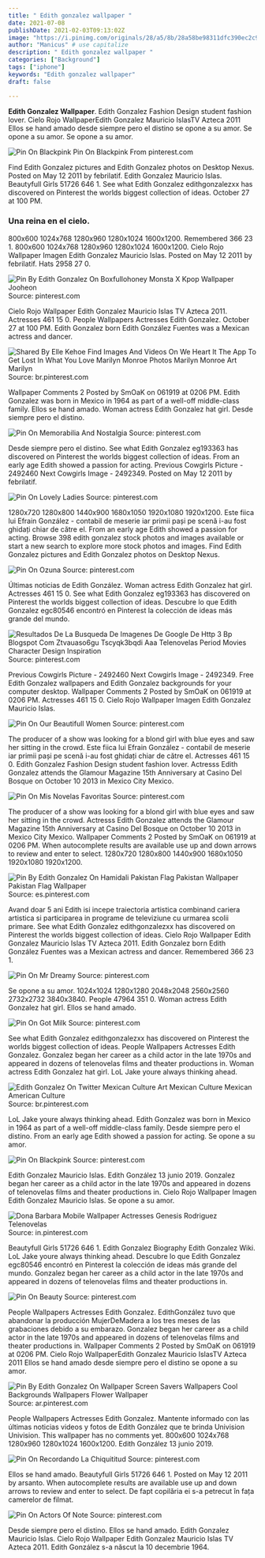 ```yaml
---
title: " Edith gonzalez wallpaper "
date: 2021-07-08
publishDate: 2021-02-03T09:13:02Z
image: "https://i.pinimg.com/originals/28/a5/8b/28a58be98311dfc390ec2c9695241a7a.jpg"
author: "Manicus" # use capitalize
description: " Edith gonzalez wallpaper "
categories: ["Background"]
tags: ["iphone"]
keywords: "Edith gonzalez wallpaper"
draft: false

---
```



**Edith Gonzalez Wallpaper**. Edith Gonzalez Fashion Design student fashion lover. Cielo Rojo WallpaperEdith Gonzalez Mauricio IslasTV Azteca 2011 Ellos se hand amado desde siempre pero el distino se opone a su amor. Se opone a su amor. Se opone a su amor.

![Pin On Blackpink](https://i.pinimg.com/originals/11/43/58/1143581d57e014b0c4f6a45de9418d04.jpg "Pin On Blackpink")
Pin On Blackpink From pinterest.com


Find Edith Gonzalez pictures and Edith Gonzalez photos on Desktop Nexus. Posted on May 12 2011 by febrilatif. Edith Gonzalez Mauricio Islas. Beautyfull Girls 51726 646 1. See what Edith Gonzalez edithgonzalezxx has discovered on Pinterest the worlds biggest collection of ideas. October 27 at 100 PM.

### Una reina en el cielo.

800x600 1024x768 1280x960 1280x1024 1600x1200. Remembered 366 23 1. 800x600 1024x768 1280x960 1280x1024 1600x1200. Cielo Rojo Wallpaper Imagen Edith Gonzalez Mauricio Islas. Posted on May 12 2011 by febrilatif. Hats 2958 27 0.


![Pin By Edith Gonzalez On Boxfullohoney Monsta X Kpop Wallpaper Jooheon](https://i.pinimg.com/originals/78/d6/92/78d6924e119e1f3bb179ff8784351ab6.jpg "Pin By Edith Gonzalez On Boxfullohoney Monsta X Kpop Wallpaper Jooheon")
Source: pinterest.com

Cielo Rojo Wallpaper Edith Gonzalez Mauricio Islas TV Azteca 2011. Actresses 461 15 0. People Wallpapers Actresses Edith Gonzalez. October 27 at 100 PM. Edith Gonzalez born Edith González Fuentes was a Mexican actress and dancer.

![Shared By Elle Kehoe Find Images And Videos On We Heart It The App To Get Lost In What You Love Marilyn Monroe Photos Marilyn Monroe Art Marilyn](https://i.pinimg.com/originals/77/d0/33/77d03318367a38596b502ad52c924b16.jpg "Shared By Elle Kehoe Find Images And Videos On We Heart It The App To Get Lost In What You Love Marilyn Monroe Photos Marilyn Monroe Art Marilyn")
Source: br.pinterest.com

Wallpaper Comments 2 Posted by SmOaK on 061919 at 0206 PM. Edith Gonzalez was born in Mexico in 1964 as part of a well-off middle-class family. Ellos se hand amado. Woman actress Edith Gonzalez hat girl. Desde siempre pero el distino.

![Pin On Memorabilia And Nostalgia](https://i.pinimg.com/originals/bf/5e/16/bf5e1625819bceaea8d80de9c673631b.jpg "Pin On Memorabilia And Nostalgia")
Source: pinterest.com

Desde siempre pero el distino. See what Edith Gonzalez eg193363 has discovered on Pinterest the worlds biggest collection of ideas. From an early age Edith showed a passion for acting. Previous Cowgirls Picture - 2492460 Next Cowgirls Image - 2492349. Posted on May 12 2011 by febrilatif.

![Pin On Lovely Ladies](https://i.pinimg.com/originals/d7/d8/6d/d7d86d15678633f56a42b3ad9b52edff.jpg "Pin On Lovely Ladies")
Source: pinterest.com

1280x720 1280x800 1440x900 1680x1050 1920x1080 1920x1200. Este fiica lui Efrain González - contabil de meserie iar primii pași pe scenă i-au fost ghidați chiar de către el. From an early age Edith showed a passion for acting. Browse 398 edith gonzalez stock photos and images available or start a new search to explore more stock photos and images. Find Edith Gonzalez pictures and Edith Gonzalez photos on Desktop Nexus.

![Pin On Ozuna](https://i.pinimg.com/originals/62/33/49/623349a5082780d072bcee9624f74c09.jpg "Pin On Ozuna")
Source: pinterest.com

Últimas noticias de Edith González. Woman actress Edith Gonzalez hat girl. Actresses 461 15 0. See what Edith Gonzalez eg193363 has discovered on Pinterest the worlds biggest collection of ideas. Descubre lo que Edith Gonzalez egc80546 encontró en Pinterest la colección de ideas más grande del mundo.

![Resultados De La Busqueda De Imagenes De Google De Http 3 Bp Blogspot Com Ztvauaso6gu Tscyqk3bqdi Aaa Telenovelas Period Movies Character Design Inspiration](https://i.pinimg.com/originals/04/a9/d5/04a9d5cd3892b376086d73f270db3d62.jpg "Resultados De La Busqueda De Imagenes De Google De Http 3 Bp Blogspot Com Ztvauaso6gu Tscyqk3bqdi Aaa Telenovelas Period Movies Character Design Inspiration")
Source: pinterest.com

Previous Cowgirls Picture - 2492460 Next Cowgirls Image - 2492349. Free Edith Gonzalez wallpapers and Edith Gonzalez backgrounds for your computer desktop. Wallpaper Comments 2 Posted by SmOaK on 061919 at 0206 PM. Actresses 461 15 0. Cielo Rojo Wallpaper Imagen Edith Gonzalez Mauricio Islas.

![Pin On Our Beautifull Women](https://i.pinimg.com/originals/c3/e2/a4/c3e2a4d3814ea5de055cda6288bd0d23.jpg "Pin On Our Beautifull Women")
Source: pinterest.com

The producer of a show was looking for a blond girl with blue eyes and saw her sitting in the crowd. Este fiica lui Efrain González - contabil de meserie iar primii pași pe scenă i-au fost ghidați chiar de către el. Actresses 461 15 0. Edith Gonzalez Fashion Design student fashion lover. Actresss Edith Gonzalez attends the Glamour Magazine 15th Anniversary at Casino Del Bosque on October 10 2013 in Mexico City Mexico.

![Pin On Mis Novelas Favoritas](https://i.pinimg.com/originals/88/cd/f9/88cdf92e4af23e875d3cfb6b5800e92a.jpg "Pin On Mis Novelas Favoritas")
Source: pinterest.com

The producer of a show was looking for a blond girl with blue eyes and saw her sitting in the crowd. Actresss Edith Gonzalez attends the Glamour Magazine 15th Anniversary at Casino Del Bosque on October 10 2013 in Mexico City Mexico. Wallpaper Comments 2 Posted by SmOaK on 061919 at 0206 PM. When autocomplete results are available use up and down arrows to review and enter to select. 1280x720 1280x800 1440x900 1680x1050 1920x1080 1920x1200.

![Pin By Edith Gonzalez On Hamidali Pakistan Flag Pakistan Wallpaper Pakistan Flag Wallpaper](https://i.pinimg.com/originals/cc/27/2a/cc272ae5aadc2ef114033fc771d0cda4.gif "Pin By Edith Gonzalez On Hamidali Pakistan Flag Pakistan Wallpaper Pakistan Flag Wallpaper")
Source: es.pinterest.com

Avand doar 5 ani Edith isi incepe traiectoria artistica combinand cariera artistica si participarea in programe de televiziune cu urmarea scolii primare. See what Edith Gonzalez edithgonzalezxx has discovered on Pinterest the worlds biggest collection of ideas. Cielo Rojo Wallpaper Edith Gonzalez Mauricio Islas TV Azteca 2011. Edith Gonzalez born Edith González Fuentes was a Mexican actress and dancer. Remembered 366 23 1.

![Pin On Mr Dreamy](https://i.pinimg.com/originals/a1/28/61/a12861a1d4bea7b628bfcb04cd7225a1.jpg "Pin On Mr Dreamy")
Source: pinterest.com

Se opone a su amor. 1024x1024 1280x1280 2048x2048 2560x2560 2732x2732 3840x3840. People 47964 351 0. Woman actress Edith Gonzalez hat girl. Ellos se hand amado.

![Pin On Got Milk](https://i.pinimg.com/736x/cd/84/c7/cd84c7d58b452af5806beb25613430a7.jpg "Pin On Got Milk")
Source: pinterest.com

See what Edith Gonzalez edithgonzalezxx has discovered on Pinterest the worlds biggest collection of ideas. People Wallpapers Actresses Edith Gonzalez. Gonzalez began her career as a child actor in the late 1970s and appeared in dozens of telenovelas films and theater productions in. Woman actress Edith Gonzalez hat girl. LoL Jake youre always thinking ahead.

![Edith Gonzalez On Twitter Mexican Culture Art Mexican Culture Mexican American Culture](https://i.pinimg.com/originals/08/f0/3e/08f03e511e30a2898e084f78b12d1582.png "Edith Gonzalez On Twitter Mexican Culture Art Mexican Culture Mexican American Culture")
Source: br.pinterest.com

LoL Jake youre always thinking ahead. Edith Gonzalez was born in Mexico in 1964 as part of a well-off middle-class family. Desde siempre pero el distino. From an early age Edith showed a passion for acting. Se opone a su amor.

![Pin On Blackpink](https://i.pinimg.com/originals/11/43/58/1143581d57e014b0c4f6a45de9418d04.jpg "Pin On Blackpink")
Source: pinterest.com

Edith Gonzalez Mauricio Islas. Edith González 13 junio 2019. Gonzalez began her career as a child actor in the late 1970s and appeared in dozens of telenovelas films and theater productions in. Cielo Rojo Wallpaper Imagen Edith Gonzalez Mauricio Islas. Se opone a su amor.

![Dona Barbara Mobile Wallpaper Actresses Genesis Rodriguez Telenovelas](https://i.pinimg.com/originals/a4/18/d0/a418d09e94b0184fcafa50ec759602ee.jpg "Dona Barbara Mobile Wallpaper Actresses Genesis Rodriguez Telenovelas")
Source: in.pinterest.com

Beautyfull Girls 51726 646 1. Edith Gonzalez Biography Edith Gonzalez Wiki. LoL Jake youre always thinking ahead. Descubre lo que Edith Gonzalez egc80546 encontró en Pinterest la colección de ideas más grande del mundo. Gonzalez began her career as a child actor in the late 1970s and appeared in dozens of telenovelas films and theater productions in.

![Pin On Beauty](https://i.pinimg.com/originals/3c/bc/24/3cbc2402d065aa553a8dc5055a210ca9.png "Pin On Beauty")
Source: pinterest.com

People Wallpapers Actresses Edith Gonzalez. EdithGonzález tuvo que abandonar la producción MujerDeMadera a los tres meses de las grabaciones debido a su embarazo. Gonzalez began her career as a child actor in the late 1970s and appeared in dozens of telenovelas films and theater productions in. Wallpaper Comments 2 Posted by SmOaK on 061919 at 0206 PM. Cielo Rojo WallpaperEdith Gonzalez Mauricio IslasTV Azteca 2011 Ellos se hand amado desde siempre pero el distino se opone a su amor.

![Pin By Edith Gonzalez On Wallpaper Screen Savers Wallpapers Cool Backgrounds Wallpapers Flower Wallpaper](https://i.pinimg.com/originals/30/02/b0/3002b09aa60f5b25ad5c93be5024b5da.jpg "Pin By Edith Gonzalez On Wallpaper Screen Savers Wallpapers Cool Backgrounds Wallpapers Flower Wallpaper")
Source: ar.pinterest.com

People Wallpapers Actresses Edith Gonzalez. Mantente informado con las últimas noticias videos y fotos de Edith González que te brinda Univision Univision. This wallpaper has no comments yet. 800x600 1024x768 1280x960 1280x1024 1600x1200. Edith González 13 junio 2019.

![Pin On Recordando La Chiquititud](https://i.pinimg.com/564x/3a/4c/e6/3a4ce64360194e3b980d4aea96b9cff7--soul-dukan.jpg "Pin On Recordando La Chiquititud")
Source: pinterest.com

Ellos se hand amado. Beautyfull Girls 51726 646 1. Posted on May 12 2011 by arsanto. When autocomplete results are available use up and down arrows to review and enter to select. De fapt copilăria ei s-a petrecut în fața camerelor de filmat.

![Pin On Actors Of Note](https://i.pinimg.com/originals/28/a5/8b/28a58be98311dfc390ec2c9695241a7a.jpg "Pin On Actors Of Note")
Source: pinterest.com

Desde siempre pero el distino. Ellos se hand amado. Edith Gonzalez Mauricio Islas. Cielo Rojo Wallpaper Edith Gonzalez Mauricio Islas TV Azteca 2011. Edith González s-a născut la 10 decembrie 1964.

